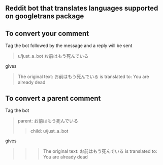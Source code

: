 ## Reddit bot that translates languages supported on googletrans package

## To convert your comment
Tag the bot followed by the message and a reply will be sent
> u/just_a_bot お前はもう死んでいる
<!-- -->
gives 
> The original text: お前はもう死んでいる is translated to: You are already dead
<!-- -->
## To convert a parent comment
Tag the bot
> parent: お前はもう死んでいる
>> child: u/just_a_bot
<!-- -->
gives
>>>The original text: お前はもう死んでいる is translated to: You are already dead
<!-- -->

